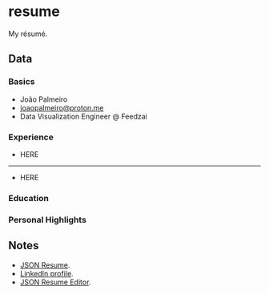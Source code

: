 # resume

My résumé.

## Data

### Basics

- João Palmeiro
- joaopalmeiro@proton.me
- Data Visualization Engineer @ Feedzai

### Experience

- HERE

---

- HERE

### Education

### Personal Highlights

## Notes

- [JSON Resume](https://jsonresume.org/).
- [LinkedIn profile](https://www.linkedin.com/in/joaopalmeiro/).
- [JSON Resume Editor](https://github.com/jsnelders/profile-studio).
